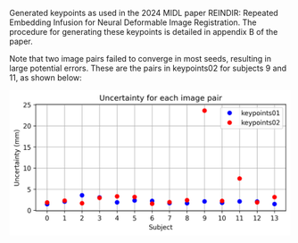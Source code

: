 Generated keypoints as used in the 2024 MIDL paper REINDIR: Repeated Embedding Infusion for Neural Deformable Image Registration. The procedure for generating these keypoints is detailed in appendix B of the paper.

Note that two image pairs failed to converge in most seeds, resulting in large potential errors. These are the pairs in keypoints02 for subjects 9 and 11, as shown below:

![plot of uncertainties](uncertainties.png)
